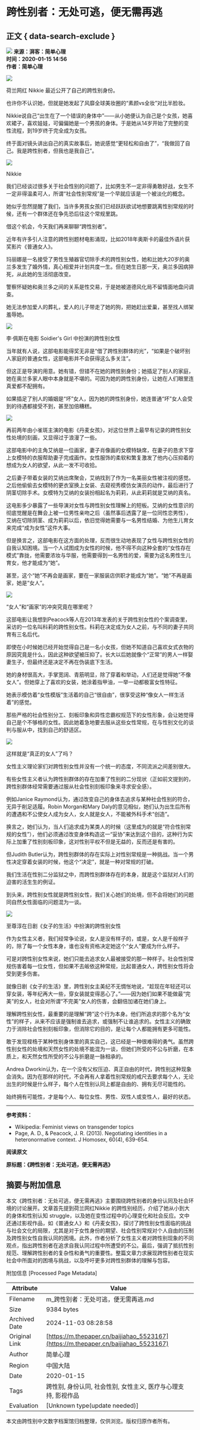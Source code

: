 # 跨性别者：无处可逃，便无需再逃

## 正文 { data-search-exclude }


![](https://file.thepaper.cn/wap/v6/img/logo_wap_v3.png) **来源：湃客：简单心理**  
**时间：2020-01-15 14:56**  
**作者：简单心理**

![](http://image.thepaper.cn/www/image/45/557/406.jpg)

荷兰网红 Nikkie 最近公开了自己的跨性别身份。

也许你不认识她，但就是她发起了风靡全球美妆圈的“素颜vs全妆”对比半脸妆。

Nikkie说自己“出生在了一个错误的身体中”——从小她便认为自己是个女孩，她喜欢裙子，喜欢娃娃，可偏偏她是一个男孩的身体。于是她从14岁开始了完整的变性流程，到19岁终于完全成为女孩。

终于面对镜头讲出自己的真实故事后，她说感觉“更轻松和自由了”，“我做回了自己。我是跨性别者，但我也是我自己”。

![](http://image.thepaper.cn/www/image/45/557/407.jpg)

Nikkie

我们已经谈过很多关于社会性别的问题了，比如男生不一定非得勇敢好战，女生不一定非得温柔可人，所谓“社会性别常规”是一个早就应该是一个被淡化的概念。

她似乎忽然提醒了我们，当许多男孩女孩们已经跃跃欲试地想要跳离性别常规的时候，还有一个群体还在争先恐后往这个常规里跳。

借这个机会，今天我们再来聊聊“跨性别者”。

近年有许多引人注意的跨性别题材电影涌现，比如2018年奥斯卡的最佳外语片获奖影片《普通女人》。

玛丽娜是一名接受了男性生殖器官切除手术的跨性别女性，她和比她大20岁的奥兰多发生了婚外情，真心相爱并计划共度一生。但在她生日那一天，奥兰多因病猝死，从此她的生活彻底改变。

警察怀疑她和奥兰多之间的关系是性交易，于是她被道德风化局不留情面地盘问调查。

她无法参加爱人的葬礼，爱人的儿子带走了她的狗，把她赶出爱巢，甚至找人绑架羞辱她。

![](http://image.thepaper.cn/www/image/45/557/408.gif)

李·佩斯在电影 Soidier's Girl 中扮演的跨性别女性

当年就有人说，这部电影能得奖无非是“借了跨性别群体的光”，“如果是个破坏别人家庭的普通女性，这部电影并不会获得这么多关注”。

但这正是导演的用意。她有错，但错不在她的跨性别身份；她插足了别人的家庭，她在奥兰多家人眼中本身就是不堪的。可因为她的跨性别身份，让她在人们眼里连真爱都不配拥有。

如果插足了别人的婚姻是“坏”女人，因为她的跨性别身份，她连普通“坏”女人会受到的待遇都接受不到，甚至加倍糟糕。

![](http://image.thepaper.cn/www/image/45/557/413.jpg)

再前两年由小雀斑主演的电影《丹麦女孩》，对这位世界上最早有记录的跨性别女性处境的刻画，又显得过于浪漫了一些。

这部电影中的主角艾纳是一位画家，妻子肖像画的女模特缺席，在妻子的恳求下穿上女模特的衣服帮助妻子完成画作。女性服饰的柔软和繁复激发了他内心压抑着的想成为女人的欲望，从此一发不可收拾。

之后妻子带着女装的艾纳出席聚会，艾纳找到了作为一名美丽女性被注视的感觉。之后他偷偷去女模特的更衣室换上女装、去窥视秀模仿女演员的动作，最后进行了阴茎切除手术。女模特为艾纳的女装扮相起名为莉莉，从此莉莉就是艾纳的真名。

这电影多少暴露了一些导演对女性与跨性别女性理解上的短板。艾纳的女性意识的彻底觉醒是在舞会上被一位男性亲吻之后（虽然事后透露了是一位同性恋男性），艾纳在切除阴茎、成为莉莉以后，依旧觉得她需要与一名男性结婚、为他生儿育女来完成“成为女性”这件大事。

但是换言之，这部电影在这方面的处理，反而很生动地表现了女性与跨性别女性的自我认知困境。当一个人试图成为女性的时候，他不得不向这种全套的“女性存在模式”靠拢，他需要浓妆与华服，他需要得到一名男性的爱，需要为这名男性生儿育女，他才能成为“她”。

甚至，这个“她”不再会是画家，要在一家服装店供职才能成为“她”。“她”不再是画家，她是“女人”。

![](http://image.thepaper.cn/www/image/45/557/414.jpg)

“女人”和“画家”的冲突究竟在哪里呢？

这部电影让我想到Peacock等人在2013年发表的关于跨性别女性的个案调查里，采访的一位名叫科莉的跨性别女性。科莉在决定成为女人之前，与不同的妻子共同育有三名后代。

即使在小时候她已经开始觉得自己是一名小女孩，但她不知道自己喜欢女式衣物的原因究竟是什么，因此这种欲望被压抑了。长大以后她就像个“正常”的男人一样娶妻生子，但最终还是决定不再在伪装底下生活。

她的身材很高大，手掌宽阔、青筋明显，除了穿着和举动，人们还是觉得她“不像女人”。但她穿上了喜欢的女装，她涂着指甲油，一举一动都极富女性特征。

她表示模仿着“女性模版”生活着的自己“很自由”，很享受这种“像女人一样生活着”的感觉。

那些严格的社会性别分工、刻板印象和异性恋霸权规范下的女性形象，会让她觉得自己是个不够格的女性。因此她着急地要去服从这些女性常规，在与性别文化的谈判与服从中，找到自己的舒适区。

![](http://image.thepaper.cn/www/image/45/557/415.jpg)

这样就是“真正的女人”了吗？

女性主义理论家们对跨性别女性并没有一个统一的态度，不同流派之间差别很大。

有些女性主义者认为跨性别群体的存在加重了性别的二分现状（正如前文提到的，跨性别群体经常需要通过服从社会性别刻板印象来寻求安全感）。

例如Janice Raymond认为，通过改变自己的身体去追求与某种社会性别的符合，无异于削足适履。Robin Morgan和Mary Daly的意见相似，她们认为出生后所有的遭遇和不公使女人成为女人，女人就是女人，不能被外科手术“创造”。

换言之，她们认为，当人们追求成为某类人的时候（这里成为的就是“符合性别常规的女性”），他们必须通过改变身体构造这一“妥协”来达到这个目的，这种行为实际上加重了性别刻板印象，这对性别平权不但是无益的，反而还是有害的。

但Judith Butler认为，跨性别群体的存在实际上对性别常规是一种挑战。当一个男性决定穿着女装的时候，他这个“决定”，就是一种对常规的打破。

我们生活在性别二分监狱之中，而跨性别群体存在的本身，就是这个监狱对人们的迫害的活生生的例证。

到头来，跨性别女性就是跨性别女性，我们关心她们的处境，但不会将她们的问题同自然女性面临的问题混为一谈。

![](http://image.thepaper.cn/www/image/45/557/416.gif)

至尊淳在日剧《女子的生活》中扮演的跨性别女性

作为女性主义者，我们经常争论说，女人是没有样子的，或是，女人是千般样子的，除了每一个女性本身，谁也没有资格决定她这个“女人”要成为什么样子。

可是对跨性别女性来说，她们只能去追求女人最被接受的那一种样子。社会性别常规伤害着每一位女性，但如果不去皈依这种常规，比起普通女人，跨性别女性将会受到更多伤害。

就像日剧《女子的生活》里，跨性别女主美纪不无惆怅地说，“趁现在年轻还可以穿女装，等年纪再大一些，穿女装就变得恶心了。”——因为她们如果不能做最“完美”的女人，社会对所谓“不完美”女人的伤害，会翻倍加诸在她们身上。

理解跨性别女性，最重要的是理解“跨”这个行为本身。他们所追求的那个名为“女性”的样子，从来不应该是强制谁去追求，或强制不让谁追求的。女性主义的确致力于消除社会性别刻板印象，但消除它的目的，是让每个人都能拥有更多可能性。

敢于发现桎梏于某种性别身体里的真实自己，这已经是一种很难得的勇气。虽然跨性别女性的处境和天然女性的处境不能混为一谈，但她们所受的不公与折磨，在本质上，和天然女性所受的不公与折磨是一脉相承的。

Andrea Dworkin认为，在一个没有父权压迫、真正自由的时代，跨性别这种现象会消失。因为在那样的时代，不会再有人拿着性别常规的戒尺去要求每个人，无论出生的时候是什么样子，每个人在性别认同上都是自由的、拥有无尽可能性的。

始终拥有可能性，才是每个人、每位女性、男性、双性人或变性人，最好的状态。

---

**参考资料：**

- Wikipedia: Feminist views on transgender topics
- Page, A. D., & Peacock, J. R. (2013). Negotiating identities in a heteronormative context. J Homosex, 60(4), 639-654.

**阅读原文**  

**原标题：《跨性别者：无处可逃，便无需再逃》**

## 摘要与附加信息

<!-- tcd_abstract -->
本文《跨性别者：无处可逃，便无需再逃》主要围绕跨性别者的身份认同及社会环境的讨论展开。文章首先提到荷兰网红Nikkie 的跨性别经历，介绍了她从小到大的身体和性别认知 struggle，以及她在变性过程中的心理变化和社会反应。文中还通过影视作品，如《普通女人》和《丹麦女孩》，探讨了跨性别女性面临的挑战与社会文化的局限，尤其是对于女性身份的期望、社会性别常规对个人自由的压制及跨性别女性自我认同的困境。此外，作者分析了女性主义者对跨性别现象的不同观点，指出跨性别者在追求自我认同过程中所遭受的不公。最后，强调了抵抗性别规范、理解跨性别者的复杂性和勇气的重要性。整篇文章力求展现跨性别者在现实社会中所面对的困境与挑战，以及呼吁更多对跨性别群体的理解与包容。
<!-- tcd_abstract_end -->

附加信息 [Processed Page Metadata]

| Attribute       | Value                                  |
|-----------------|----------------------------------------|
| Filename        | m_跨性别者：无处可逃，便无需再逃.md                             |
| Size            | 9384 bytes                           |
| Archived Date   | 2024-11-03 08:28:58                             |
| Original Link   | [https://m.thepaper.cn/baijiahao_5523167](https://m.thepaper.cn/baijiahao_5523167)                       |
| Author          | 简单心理                               |
| Region          | 中国大陆                               |
| Date            | 2020-01-15                                 |
| Tags            | 跨性别, 身份认同, 社会性别, 女性主义, 医疗与心理支持, 影视作品                                 |
| Evaluation            | [Unknown type(update needed)]                                 |
<!-- tcd_table_end -->

本文由跨性别中文数字档案馆归档整理，仅供浏览。版权归原作者所有。
